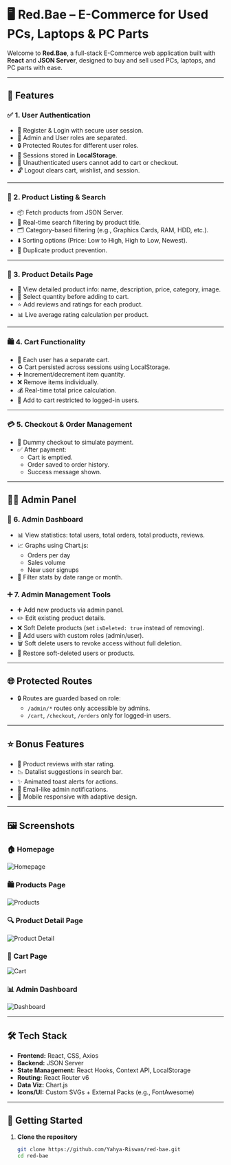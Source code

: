 # 🖥️ Red.Bae – E-Commerce for Used PCs, Laptops & PC Parts

Welcome to **Red.Bae**, a full-stack E-Commerce web application built with **React** and **JSON Server**, designed to buy and sell used PCs, laptops, and PC parts with ease.

---

## 🚀 Features

### ✅ 1. User Authentication

- 🔐 Register & Login with secure user session.
- 👑 Admin and User roles are separated.
- 🔒 Protected Routes for different user roles.
- 🧠 Sessions stored in **LocalStorage**.
- 🚫 Unauthenticated users cannot add to cart or checkout.
- 🔓 Logout clears cart, wishlist, and session.

---

### 🛒 2. Product Listing & Search

- 📦 Fetch products from JSON Server.
- 🔎 Real-time search filtering by product title.
- 🗂️ Category-based filtering (e.g., Graphics Cards, RAM, HDD, etc.).
- ⬇️ Sorting options (Price: Low to High, High to Low, Newest).
- 🛑 Duplicate product prevention.

---

### 🧾 3. Product Details Page

- 📘 View detailed product info: name, description, price, category, image.
- 🔢 Select quantity before adding to cart.
- ⭐ Add reviews and ratings for each product.
- 📊 Live average rating calculation per product.

---

### 🛍️ 4. Cart Functionality

- 🧑 Each user has a separate cart.
- ♻️ Cart persisted across sessions using LocalStorage.
- ➕ Increment/decrement item quantity.
- ❌ Remove items individually.
- 💰 Real-time total price calculation.
- 🔐 Add to cart restricted to logged-in users.

---

### 💳 5. Checkout & Order Management

- 🧾 Dummy checkout to simulate payment.
- ✅ After payment:
  - Cart is emptied.
  - Order saved to order history.
  - Success message shown.

---

## 🧑‍💼 Admin Panel

### 🧠 6. Admin Dashboard

- 📊 View statistics: total users, total orders, total products, reviews.
- 📈 Graphs using Chart.js:
  - Orders per day
  - Sales volume
  - New user signups
- 🔎 Filter stats by date range or month.

### ➕ 7. Admin Management Tools

- ➕ Add new products via admin panel.
- ✏️ Edit existing product details.
- ❌ Soft Delete products (set `isDeleted: true` instead of removing).
- 👤 Add users with custom roles (admin/user).
- 🗑️ Soft delete users to revoke access without full deletion.
- 🔄 Restore soft-deleted users or products.

---

## 🌐 Protected Routes

- 🔒 Routes are guarded based on role:
  - `/admin/*` routes only accessible by admins.
  - `/cart`, `/checkout`, `/orders` only for logged-in users.

---

## ⭐ Bonus Features

- 🌟 Product reviews with star rating.
- 📉 Datalist suggestions in search bar.
- ✨ Animated toast alerts for actions.
- 📧 Email-like admin notifications.
- 🎯 Mobile responsive with adaptive design.

---

## 🖼️ Screenshots

### 🏠 Homepage  
![Homepage](./ScreenShots/2.png)

### 🛍️ Products Page  
![Products](./ScreenShots/3.png)

### 🔍 Product Detail Page  
![Product Detail](./ScreenShots/4.png)

### 🛒 Cart Page  
![Cart](./ScreenShots/1.png)

### 📊 Admin Dashboard  
![Dashboard](./ScreenShots/dashboard.png)

---

## 🛠️ Tech Stack

- **Frontend:** React, CSS, Axios  
- **Backend:** JSON Server  
- **State Management:** React Hooks, Context API, LocalStorage  
- **Routing:** React Router v6  
- **Data Viz:** Chart.js  
- **Icons/UI:** Custom SVGs + External Packs (e.g., FontAwesome)

---

## 🏁 Getting Started

1. **Clone the repository**
   ```bash
   git clone https://github.com/Yahya-Riswan/red-bae.git
   cd red-bae
